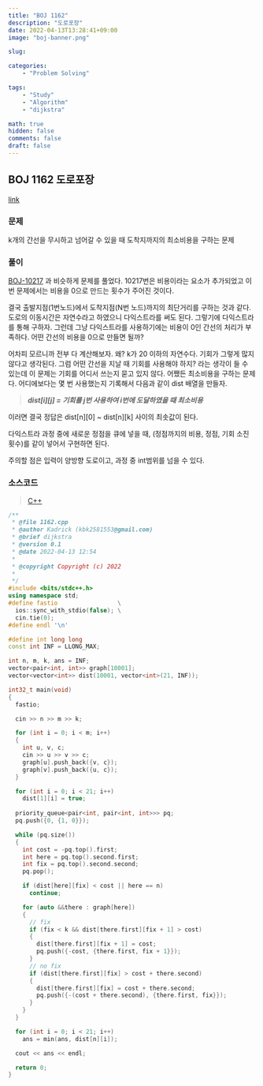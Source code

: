```yaml
---
title: "BOJ 1162"
description: "도로포장"
date: 2022-04-13T13:28:41+09:00
image: "boj-banner.png"

slug: 

categories:
    - "Problem Solving"

tags:
    - "Study"
    - "Algorithm"
    - "dijkstra"

math: true
hidden: false
comments: false
draft: false
---
```


## BOJ 1162 도로포장

[link](https://boj.kr/1162)

### 문제

k개의 간선을 무시하고 넘어갈 수 있을 때 도착지까지의 최소비용을 구하는 문제

### 풀이

[BOJ-10217](https://www.acmicpc.net/problem/10217) 과 비슷하게 문제를 풀었다.
10217번은 비용이라는 요소가 추가되었고 이번 문제에서는 비용을 0으로 만드는 횟수가 주어진 것이다.

결국 출발지점(1번노드)에서 도착지점(N번 노드)까지의 최단거리를 구하는 것과 같다. 도로의 이동시간은 자연수라고 하였으니 다익스트라를 써도 된다.
그렇기에 다익스트라를 통해 구하자. 그런데 그냥 다익스트라를 사용하기에는 비용이 0인 간선의 처리가 부족하다. 어떤 간선의 비용을 0으로 만들면 될까? 

어차피 모르니까 전부 다 계산해보자. 왜? k가 20 이하의 자연수다. 기회가 그렇게 많지 않다고 생각된다.
그럼 어떤 간선을 지날 때 기회를 사용해야 하지? 라는 생각이 들 수 있는데 이 문제는 기회를 어디서 쓰는지 묻고 있지 않다. 어쨌든 최소비용을 구하는 문제다.
어디에보다는 몇 번 사용했는지 기록해서 다음과 같이 dist 배열을 만들자.

> ***dist[i][j] = 기회를 j번 사용하여 i번에 도달하였을 때 최소비용***

이러면 결국 정답은 dist[n][0] ~ dist[n][k] 사이의 최솟값이 된다.

다익스트라 과정 중에 새로운 정점을 큐에 넣을 때, (정점까지의 비용, 정점, 기회 소진 횟수)를 같이 넣어서 구현하면 된다.

주의할 점은 입력이 양방향 도로이고, 과정 중 int범위를 넘을 수 있다.

### 소스코드 

> [C++](https://github.com/Kadrick/PS/blob/main/BOJ/1162.cpp)
```cpp
/**
 * @file 1162.cpp
 * @author Kadrick (kbk2581553@gmail.com)
 * @brief dijkstra
 * @version 0.1
 * @date 2022-04-13 12:54
 *
 * @copyright Copyright (c) 2022
 *
 */
#include <bits/stdc++.h>
using namespace std;
#define fastio                 \
  ios::sync_with_stdio(false); \
  cin.tie(0);
#define endl '\n'

#define int long long
const int INF = LLONG_MAX;

int n, m, k, ans = INF;
vector<pair<int, int>> graph[10001];
vector<vector<int>> dist(10001, vector<int>(21, INF));

int32_t main(void)
{
  fastio;

  cin >> n >> m >> k;

  for (int i = 0; i < m; i++)
  {
    int u, v, c;
    cin >> u >> v >> c;
    graph[u].push_back({v, c});
    graph[v].push_back({u, c});
  }

  for (int i = 0; i < 21; i++)
    dist[1][i] = true;
  
  priority_queue<pair<int, pair<int, int>>> pq;
  pq.push({0, {1, 0}});

  while (pq.size())
  {
    int cost = -pq.top().first;
    int here = pq.top().second.first;
    int fix = pq.top().second.second;
    pq.pop();

    if (dist[here][fix] < cost || here == n)
      continue;

    for (auto &&there : graph[here])
    {
      // fix
      if (fix < k && dist[there.first][fix + 1] > cost)
      {
        dist[there.first][fix + 1] = cost;
        pq.push({-cost, {there.first, fix + 1}});
      }
      // no fix
      if (dist[there.first][fix] > cost + there.second)
      {
        dist[there.first][fix] = cost + there.second;
        pq.push({-(cost + there.second), {there.first, fix}});
      }
    }
  }

  for (int i = 0; i < 21; i++)
    ans = min(ans, dist[n][i]);

  cout << ans << endl;

  return 0;
}
```